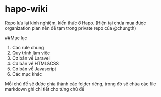 # hapo-wiki

Repo lưu lại kinh nghiệm, kiến thức ở Hapo. 
(Hiện tại chưa mua được organization plan nên để tạm trong private repo của @chungth) 

##Mục lục
1. Các rule chung
2. Quy trình làm việc
3. Cơ bản về Laravel 
4. Cơ bản về HTML&CSS
5. Cơ bản về Javascript 
6. Các mục khác

Mỗi chủ đề sẽ được chia thành các folder riêng, trong đó sẽ chứa các file markdown ghi chi tiết cho từng chủ đề
